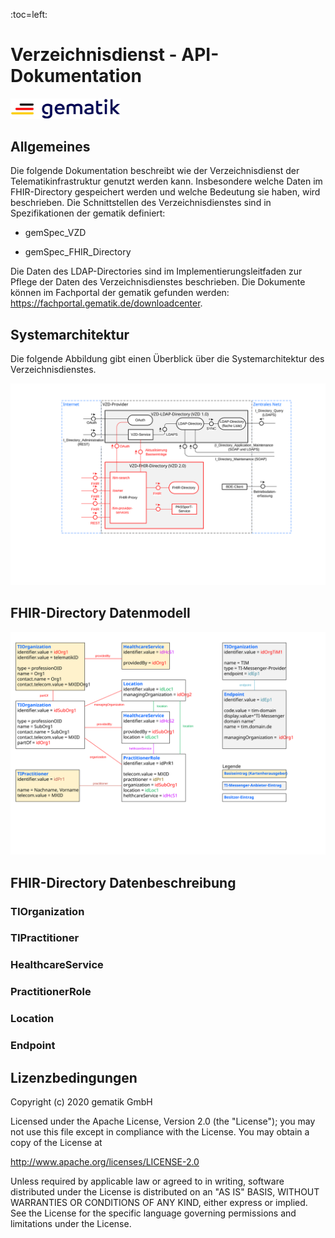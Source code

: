 :toc=left:

# Verzeichnisdienst - API-Dokumentation

<img src="images/gematik_logo.jpg" alt="gematik_logo" width="35%"/>

## Allgemeines

Die folgende Dokumentation beschreibt wie der Verzeichnisdienst der Telematikinfrastruktur genutzt werden kann.
Insbesondere welche Daten im FHIR-Directory gespeichert werden und welche Bedeutung sie haben, wird beschrieben.
Die Schnittstellen des Verzeichnisdienstes sind in Spezifikationen der gematik definiert:

- gemSpec_VZD

- gemSpec_FHIR_Directory

Die Daten des LDAP-Directories sind im Implementierungsleitfaden zur Pflege der Daten des Verzeichnisdienstes beschrieben. Die Dokumente können im Fachportal der gematik gefunden werden: https://fachportal.gematik.de/downloadcenter.

## Systemarchitektur

Die folgende Abbildung gibt einen Überblick über die Systemarchitektur des Verzeichnisdienstes.

![VZD overview](images/VZD_FHIR_Directory_Zerlegung.svg)

## FHIR-Directory Datenmodell

<img src="images/VZD-FHIR-Directory, Datenmodell.svg" alt="Datenmodell"/>

## FHIR-Directory Datenbeschreibung

### TIOrganization

### TIPractitioner

### HealthcareService

### PractitionerRole

### Location

### Endpoint

## Lizenzbedingungen
Copyright (c) 2020 gematik GmbH

Licensed under the Apache License, Version 2.0 (the "License");
you may not use this file except in compliance with the License.
You may obtain a copy of the License at

http://www.apache.org/licenses/LICENSE-2.0

Unless required by applicable law or agreed to in writing, software
distributed under the License is distributed on an "AS IS" BASIS,
WITHOUT WARRANTIES OR CONDITIONS OF ANY KIND, either express or implied.
See the License for the specific language governing permissions and
limitations under the License. 
